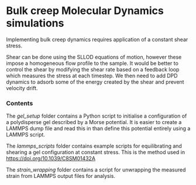 # Bulk creep Molecular Dynamics simulations

Implementing bulk creep dynamics requires application of a constant shear stress.

Shear can be done using the SLLOD equations of motion, however these impose a homogeneous flow profile to the sample. It would be better to control the shear by modifying the shear rate based on a feedback loop which measures the stress at each timestep. We then need to add DPD dynamics to adsorb some of the energy created by the shear and prevent velocity drift.

### Contents
The *gel_setup* folder contains a Python script to initialise a configuration of a polydisperse gel described by a Morse potential. It is easier to create a LAMMPS dump file and read this in than define this potential entirely using a LAMMPS script.

The *lammps_scripts* folder contains example scripts for equilibrating and shearing a gel configuration at constant stress. This is the method used in  https://doi.org/10.1039/C8SM01432A

The *strain_wrapping* folder contains a script for unwrapping the measured strain from LAMMPS output files for analysis.